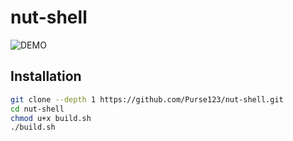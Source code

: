 # nut-shell
![DEMO](https://github.com/user-attachments/assets/557624c7-f217-49f8-baaf-883b49408214)
## Installation
```sh 
git clone --depth 1 https://github.com/Purse123/nut-shell.git
cd nut-shell
chmod u+x build.sh
./build.sh
```
